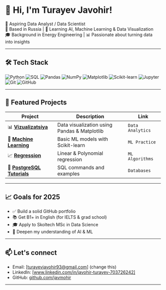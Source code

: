 # 👋 Hi, I'm Turayev Javohir!

🎯 Aspiring Data Analyst / Data Scientist  
📍 Based in Russia | 🌱 Learning AI, Machine Learning & Data Visualization  
🎓 Background in Energy Engineering | 📊 Passionate about turning data into insights  

---

## 🛠️ Tech Stack

![Python](https://img.shields.io/badge/-Python-3776AB?style=flat&logo=python&logoColor=white)
![SQL](https://img.shields.io/badge/-SQL-4479A1?style=flat&logo=postgresql&logoColor=white)
![Pandas](https://img.shields.io/badge/-Pandas-150458?style=flat&logo=pandas)
![NumPy](https://img.shields.io/badge/-NumPy-013243?style=flat&logo=numpy)
![Matplotlib](https://img.shields.io/badge/-Matplotlib-11557C?style=flat&logo=plotly&logoColor=white)
![Scikit-learn](https://img.shields.io/badge/-Scikit--learn-F7931E?style=flat&logo=scikit-learn)
![Jupyter](https://img.shields.io/badge/-Jupyter-F37626?style=flat&logo=jupyter)
![Git](https://img.shields.io/badge/-Git-F05032?style=flat&logo=git)
![GitHub](https://img.shields.io/badge/-GitHub-181717?style=flat&logo=github)

---

## 📂 Featured Projects

| Project | Description | Link |
|--------|-------------|------|
| 📊 **[Vizualizatsiya](https://github.com/javmohir/Vizualizatsiya)** | Data visualization using Pandas & Matplotlib | `Data Analytics` |
| 🤖 **[Machine Learning](https://github.com/javmohir/Machine_Learning)** | Basic ML models with Scikit-learn | `ML Practice` |
| 📈 **[Regression](https://github.com/javmohir/Regression)** | Linear & Polynomial regression | `ML Algorithms` |
| 🐘 **[PostgreSQL Tutorials](https://github.com/javmohir/postgresql-tutorials_)** | SQL commands and examples | `Databases` |

---

## 📈 Goals for 2025

- ✅ Build a solid GitHub portfolio
- 📚 Get B1+ in English (for IELTS & grad school)
- 🎓 Apply to Skoltech MSc in Data Science
- 🧠 Deepen my understanding of AI & ML

---

## 📫 Let's connect

- Email: [turayevjavohir93@gmail.com] (change this)
- LinkedIn: [www.linkedin.com/in/javohir-turayev-703726242]
- GitHub: [github.com/javmohir](https://github.com/javmohir)

---
